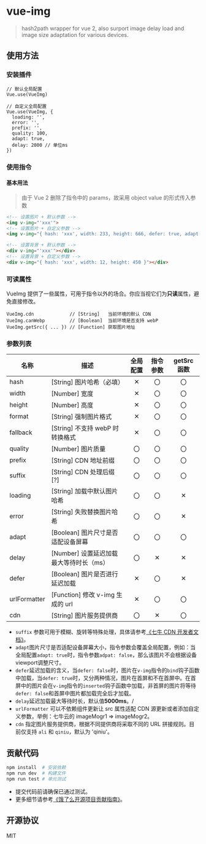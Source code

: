 # vue-img

> hash2path wrapper for vue 2, also surport image delay load and image size adaptation for various devices.

## 使用方法

### 安装插件

```JS
// 默认全局配置
Vue.use(VueImg)

// 自定义全局配置
Vue.use(VueImg, {
  loading: '',
  error: '',
  prefix: '',
  quality: 100,
  adapt: true,
  delay: 2000 // 单位ms
})
```

### 使用指令

#### 基本用法

> 由于 Vue 2 删除了指令中的 params，故采用 object value 的形式传入参数

```HTML
<!-- 设置图片 + 默认参数 -->
<img v-img="'xxx'">
<!-- 设置图片 + 自定义参数 -->
<img v-img="{ hash: 'xxx', width: 233, height: 666, defer: true, adapt: false }">

<!-- 设置背景 + 默认参数 -->
<div v-img="'xxx'"></div>
<!-- 设置背景 + 自定义参数 -->
<div v-img="{ hash: 'xxx', width: 12, height: 450 }"></div>
```

### 可读属性

VueImg 提供了一些属性，可用于指令以外的场合。你应当视它们为**只读**属性，避免直接修改。

```JS
VueImg.cdn             // [String]   当前环境的默认 CDN
VueImg.canWebp         // [Boolean]  当前环境是否支持 webP
VueImg.getSrc({ ... }) // [Function] 获取图片地址
```

### 参数列表

| 名称       | 描述                        | 全局配置 | 指令参数 | getSrc 函数 |
| -------- | ------------------------- | :--: | :--: | :-------: |
| hash     | [String] 图片哈希（必填）         |  ✕   |  〇   |     〇     |
| width    | [Number] 宽度               |  ✕   |  〇   |     〇     |
| height   | [Number] 高度               |  ✕   |  〇   |     〇     |
| format   | [String] 强制图片格式           |  ✕   |  〇   |     〇     |
| fallback | [String] 不支持 webP 时转换格式   |  ✕   |  〇   |     〇     |
| quality  | [Number] 图片质量             |  〇   |  〇   |     〇     |
| prefix   | [String] CDN 地址前缀         |  〇   |  〇   |     〇     |
| suffix   | [String] CDN 处理后缀 [?]     |  〇   |  〇   |     〇     |
| loading  | [String] 加载中默认图片哈希        |  〇   |  〇   |     ✕     |
| error    | [String] 失败替换图片哈希         |  〇   |  〇   |     ✕     |
| adapt    | [Boolean] 图片尺寸是否适配设备屏幕    |  〇   |  〇   |     〇     |
| delay    | [Number] 设置延迟加载最大等待时长（ms） |  〇   |  ✕   |     ✕     |
| defer     | [Boolean] 图片是否进行延迟加载      |  ✕   |  〇   |     ✕     |
| urlFormatter | [Function] 修改 v-img 生成的 url |  ✕   |  〇   |     〇    |
| cdn     | [String] 图片服务提供商         |  〇   |  ✕   |     〇     |

- `suffix` 参数可用于模糊、旋转等特殊处理，具体请参考[《七牛 CDN 开发者文档》](http://developer.qiniu.com/code/v6/api/kodo-api/image/imagemogr2.html)。
- `adapt`图片尺寸是否适配设备屏幕大小，指令参数会覆盖全局配置，例如：当全局配置`adapt: true`时，指令参数`adpat: false`，那么该图片不会根据设备viewport调整尺寸。
- `defer`延迟加载的含义，当`defer: false`时，图片在`v-img`指令的`bind`钩子函数中加载，当`defer: true`时，又分两种情况，图片在首屏和不在首屏中。在首屏中的图片会在`v-img`指令的`inserted`钩子函数中加载，非首屏的图片将等待`defer: false`和首屏中图片都加载完全后才加载。
- `delay`延迟加载最大等待时长，默认值**5000ms**。/
- `urlFormatter` 可以不依赖组件更新让 src 属性适配 CDN 源更新或者添加自定义参数，举例：七牛云的 imageMogr1 => imageMogr2。
- `cdn` 指定图片服务提供商，根据不同提供商将采取不同的 URL 拼接规则。目前仅支持 `ali` 和 `qiniu`，默认为 'qiniu'。

## 贡献代码

```bash
npm install  # 安装依赖
npm run dev  # 构建文件
npm run test # 单元测试
```

- 提交代码前请确保已通过测试。
- 更多细节请参考[《饿了么开源项目贡献指南》](https://github.com/ElemeFE/vue-img/blob/master/.github/CONTRIBUTING_zh-cn.md)。

## 开源协议

MIT
